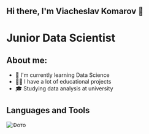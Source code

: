 ## Hi there, I'm Viacheslav Komarov 👋
# Junior Data Scientist
## About me:
- 🧐 I'm currently learning Data Science
- 🧑‍💻 I have a lot of educational projects
- 🎓 Studying data analysis at university
## Languages and Tools
![Фото](https://img.icons8.com/?size=100&id=13441&format=png&color=000000)

